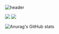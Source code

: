 ![header](https://capsule-render.vercel.app/api?type=Slice&color=auto&height=300&section=header&text=Hi%20MingiHub&fontSize=90)

<a href="https://www.facebook.com/profile.php?id=100005521683482" target="_blank"><img src="https://img.shields.io/badge/FACEBOOK-1877F2?style=flat-square&logo=[Facebook]&logoColor=white"/></a> 
<a href="[https://www.instagram.com/m.ingi]" target="_blank"><img src="https://img.shields.io/badge/INSTARGRAM-E4405F?style=flat-square&logo=[Instagram]&logoColor=RED"/></a>


![Anurag's GitHub stats](https://github-readme-stats.vercel.app/apijungmg=anuraghazra&show_icons=true&theme=radical)

